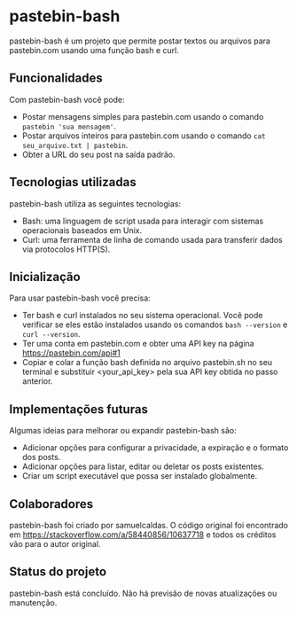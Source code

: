 # pastebin-bash

pastebin-bash é um projeto que permite postar textos ou arquivos para pastebin.com usando uma função bash e curl.

## Funcionalidades

Com pastebin-bash você pode:

- Postar mensagens simples para pastebin.com usando o comando `pastebin 'sua mensagem'`.
- Postar arquivos inteiros para pastebin.com usando o comando `cat seu_arquivo.txt | pastebin`.
- Obter a URL do seu post na saída padrão.

## Tecnologias utilizadas

pastebin-bash utiliza as seguintes tecnologias:

- Bash: uma linguagem de script usada para interagir com sistemas operacionais baseados em Unix.
- Curl: uma ferramenta de linha de comando usada para transferir dados via protocolos HTTP(S).

## Inicialização

Para usar pastebin-bash você precisa:

- Ter bash e curl instalados no seu sistema operacional. Você pode verificar se eles estão instalados usando os comandos `bash --version` e `curl --version`.
- Ter uma conta em pastebin.com e obter uma API key na página https://pastebin.com/api#1
- Copiar e colar a função bash definida no arquivo pastebin.sh no seu terminal e substituir <your_api_key> pela sua API key obtida no passo anterior.

## Implementações futuras

Algumas ideias para melhorar ou expandir pastebin-bash são:

- Adicionar opções para configurar a privacidade, a expiração e o formato dos posts.
- Adicionar opções para listar, editar ou deletar os posts existentes.
- Criar um script executável que possa ser instalado globalmente.

## Colaboradores

pastebin-bash foi criado por samuelcaldas. O código original foi encontrado em https://stackoverflow.com/a/58440856/10637718 e todos os créditos vão para o autor original.

## Status do projeto

pastebin-bash está concluído. Não há previsão de novas atualizações ou manutenção.
